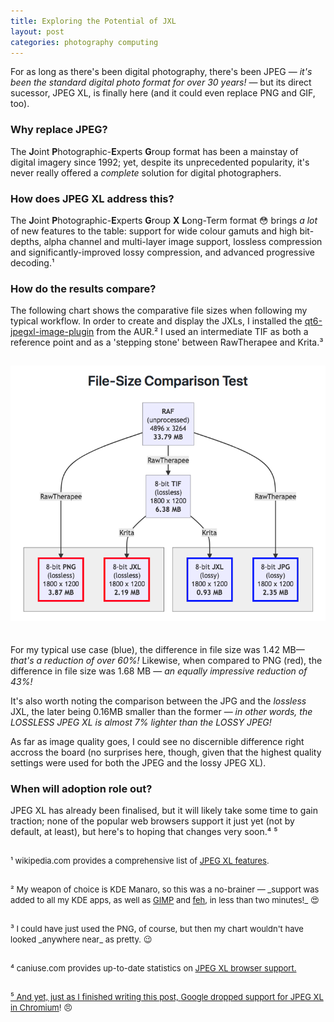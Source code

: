 ```yaml
---
title: Exploring the Potential of JXL
layout: post
categories: photography computing
---
```


For as long as there's been digital photography, there's been JPEG&nbsp;— _it's been the standard digital photo format for over 30 years!_&nbsp;— but its direct sucessor, JPEG XL, is finally here (and it could even replace PNG and GIF, too).

### Why replace JPEG? ###

The **J**oint **P**hotographic-**E**xperts **G**roup format has been a mainstay of digital imagery since 1992; yet, despite its unprecedented popularity, it's never really offered a _complete_ solution for digital photographers. 

### How does JPEG XL address this? ###

The **J**oint **P**hotographic-**E**xperts **G**roup **X** **L**ong-Term format 😳 brings _a lot_ of new features to the table: support for wide colour gamuts and high bit-depths, alpha channel and multi-layer image support, lossless compression and significantly-improved lossy compression, and advanced progressive decoding.¹

### How do the results compare? ###

The following chart shows the comparative file sizes when following my typical workflow. In order to create and display the JXLs, I installed the [qt6-jpegxl-image-plugin](https://aur.archlinux.org/packages/qt6-jpegxl-image-plugin) from the AUR.² I used an intermediate TIF as both a reference point and as a  'stepping stone' between RawTherapee and Krita.³


<div align="center">
<p>
 <img style="padding-top: 15px; padding-bottom: 20px;" src="https://raw.githubusercontent.com/martbetz/martbetz.github.io/main/_includes/custom/jxl-chart1.png" alt="File-Size Compariston Test Chart">
</p>
</div>

For my typical use case (blue), the difference in file size was 1.42 MB—&nbsp; _that's a reduction of over 60%!_ Likewise, when compared to PNG (red), the difference in file size was 1.68 MB&nbsp;— _an equally  impressive reduction of 43%!_ 

It's also worth noting the comparison between the JPG and the _lossless_ JXL, the later being 0.16MB smaller than the former&nbsp;— _in other words, the LOSSLESS JPEG XL is almost 7% lighter than the LOSSY JPEG!_ 

As far as image quality goes, I could see no discernible difference right accross the board (no surprises here, though, given that the highest quality settings were used for both the JPEG and the lossy JPEG XL).

### When will adoption role out? ###

JPEG XL has already been finalised, but it will likely take some time to gain traction; none of the popular web browsers support it just yet (not by default, at least), but here's to hoping that changes very soon.⁴ ⁵



<p style="padding-top: 15px">
<font size="2">
¹ wikipedia.com provides a comprehensive list of <a href="https://en.m.wikipedia.org/wiki/JPEG_XL#Features">JPEG XL features</a>.
</font>
</p>

<p style="padding-top: 15px">
<font size="2">
² My weapon of choice is KDE Manaro, so this was a no-brainer — _support was added to all my KDE apps, as well as <a href="https://www.gimp.org">GIMP</a> and <a href="https://feh.finalrewind.org">feh</a>, in less than two minutes!_&nbsp;😍️ 
</font>
</p>

<p style="padding-top: 15px">
<font size="2">
³ I could have just used the PNG, of course, but then my chart wouldn't have looked _anywhere near_ as pretty.&nbsp;😉
</font>
</p>

<p style="padding-top: 15px">
<font size="2">
⁴ caniuse.com provides up-to-date statistics on <a href="https://caniuse.com/?search=jxl">JPEG XL browser support. 
</font>
</p>

<p style="padding-top: 15px">
<font size="2">
⁵ And yet, just as I finished writing this post, <a href="https://cloudinary.com/blog/the-case-for-jpeg-xl">Google dropped support for JPEG XL in Chromium</a>!&nbsp;😠
</font>
</p>
